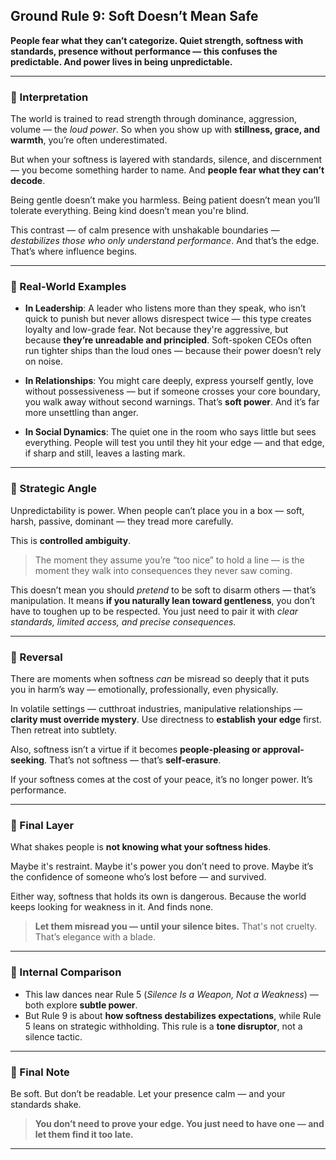 ## **Ground Rule 9: Soft Doesn’t Mean Safe**

**People fear what they can’t categorize. Quiet strength, softness with standards, presence without performance — this confuses the predictable. And power lives in being unpredictable.**

---

### 🧠 Interpretation

The world is trained to read strength through dominance, aggression, volume — the *loud power*. So when you show up with **stillness, grace, and warmth**, you’re often underestimated.

But when your softness is layered with standards, silence, and discernment — you become something harder to name. And **people fear what they can’t decode**.

Being gentle doesn’t make you harmless.
Being patient doesn’t mean you’ll tolerate everything.
Being kind doesn’t mean you're blind.

This contrast — of calm presence with unshakable boundaries — *destabilizes those who only understand performance*. And that’s the edge. That’s where influence begins.

---

### 📌 Real-World Examples

* **In Leadership**: A leader who listens more than they speak, who isn’t quick to punish but never allows disrespect twice — this type creates loyalty and low-grade fear. Not because they're aggressive, but because **they’re unreadable and principled**. Soft-spoken CEOs often run tighter ships than the loud ones — because their power doesn’t rely on noise.

* **In Relationships**: You might care deeply, express yourself gently, love without possessiveness — but if someone crosses your core boundary, you walk away without second warnings. That’s **soft power**. And it’s far more unsettling than anger.

* **In Social Dynamics**: The quiet one in the room who says little but sees everything. People will test you until they hit your edge — and that edge, if sharp and still, leaves a lasting mark.

---

### 🧩 Strategic Angle

Unpredictability is power.
When people can’t place you in a box — soft, harsh, passive, dominant — they tread more carefully.

This is **controlled ambiguity**.

> The moment they assume you’re “too nice” to hold a line —
> is the moment they walk into consequences they never saw coming.

This doesn’t mean you should *pretend* to be soft to disarm others — that’s manipulation. It means **if you naturally lean toward gentleness**, you don’t have to toughen up to be respected.
You just need to pair it with *clear standards, limited access, and precise consequences*.

---

### 🔄 Reversal

There are moments when softness *can* be misread so deeply that it puts you in harm’s way — emotionally, professionally, even physically.

In volatile settings — cutthroat industries, manipulative relationships — **clarity must override mystery**.
Use directness to **establish your edge** first. Then retreat into subtlety.

Also, softness isn’t a virtue if it becomes **people-pleasing or approval-seeking**.
That’s not softness — that’s **self-erasure**.

If your softness comes at the cost of your peace, it’s no longer power.
It’s performance.

---

### 🧠 Final Layer

What shakes people is **not knowing what your softness hides**.

Maybe it's restraint.
Maybe it's power you don’t need to prove.
Maybe it’s the confidence of someone who’s lost before — and survived.

Either way, softness that holds its own is dangerous.
Because the world keeps looking for weakness in it.
And finds none.

> **Let them misread you — until your silence bites.**
> That's not cruelty.
> That’s elegance with a blade.

---

### 🔁 Internal Comparison

* This law dances near Rule 5 (*Silence Is a Weapon, Not a Weakness*) — both explore **subtle power**.
* But Rule 9 is about **how softness destabilizes expectations**, while Rule 5 leans on strategic withholding.
  This rule is a **tone disruptor**, not a silence tactic.

---

### 🎯 Final Note

Be soft.
But don’t be readable.
Let your presence calm — and your standards shake.

> **You don’t need to prove your edge.
> You just need to have one — and let them find it too late.**

---
